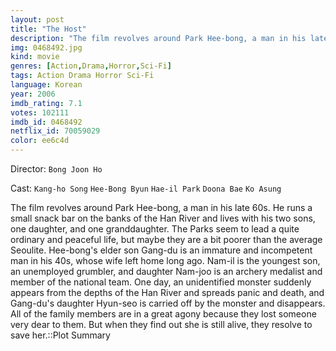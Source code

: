 ```yaml
---
layout: post
title: "The Host"
description: "The film revolves around Park Hee-bong, a man in his late 60s. He runs a small snack bar on the banks of the Han River and lives with his two sons, one daughter, and one granddaughter. The Parks seem to lead a quite ordinary and peaceful life, but maybe they are a bit poorer than the average Seoulite. Hee-bong's elder son Gang-du is an immature and incompetent man in his 40s, whose wife left home long ago. Nam-il is the youngest son, an unemployed grumbler, and daughter Nam-joo is an archery medalist and member of the national team. One day, an unide.."
img: 0468492.jpg
kind: movie
genres: [Action,Drama,Horror,Sci-Fi]
tags: Action Drama Horror Sci-Fi 
language: Korean
year: 2006
imdb_rating: 7.1
votes: 102111
imdb_id: 0468492
netflix_id: 70059029
color: ee6c4d
---
```

Director: `Bong Joon Ho`  

Cast: `Kang-ho Song` `Hee-Bong Byun` `Hae-il Park` `Doona Bae` `Ko Asung` 

The film revolves around Park Hee-bong, a man in his late 60s. He runs a small snack bar on the banks of the Han River and lives with his two sons, one daughter, and one granddaughter. The Parks seem to lead a quite ordinary and peaceful life, but maybe they are a bit poorer than the average Seoulite. Hee-bong's elder son Gang-du is an immature and incompetent man in his 40s, whose wife left home long ago. Nam-il is the youngest son, an unemployed grumbler, and daughter Nam-joo is an archery medalist and member of the national team. One day, an unidentified monster suddenly appears from the depths of the Han River and spreads panic and death, and Gang-du's daughter Hyun-seo is carried off by the monster and disappears. All of the family members are in a great agony because they lost someone very dear to them. But when they find out she is still alive, they resolve to save her.::Plot Summary